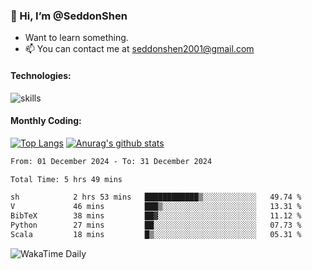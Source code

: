 ### 👋 Hi, I’m @SeddonShen
- Want to learn something.
- 📫 You can contact me at seddonshen2001@gmail.com

#### Technologies:

![skills](https://skillicons.dev/icons?i=scala,js,html,css,bootstrap,jquery,c,cpp,cloudflare,django,docker,flask,git,github,githubactions,linux,latex,mysql,nodejs,ps,php,pr,py,raspberrypi,redis,unreal,v,vscode,vue,bash)

#### Monthly Coding:
[![Top Langs](https://github-readme-stats.vercel.app/api/top-langs?username=seddonshen&show_icons=true&locale=en&layout=compact&hide=html&langs_count=8)](https://github.com/SeddonShen/)
[![Anurag's github stats](https://github-readme-stats.vercel.app/api?username=SeddonShen&count_private=true&show_icons=true)](https://github.com/anuraghazra/github-readme-stats)
<!--START_SECTION:waka-->

```txt
From: 01 December 2024 - To: 31 December 2024

Total Time: 5 hrs 49 mins

sh            2 hrs 53 mins   ████████████▒░░░░░░░░░░░░   49.74 %
V             46 mins         ███▒░░░░░░░░░░░░░░░░░░░░░   13.31 %
BibTeX        38 mins         ██▓░░░░░░░░░░░░░░░░░░░░░░   11.12 %
Python        27 mins         ██░░░░░░░░░░░░░░░░░░░░░░░   07.73 %
Scala         18 mins         █▒░░░░░░░░░░░░░░░░░░░░░░░   05.31 %
```

<!--END_SECTION:waka-->

![WakaTime Daily](https://wakatime.com/share/@seddon2001/61a7e342-5f12-4fea-bf92-1fac161e97d6.svg)
<!---
SeddonShen/SeddonShen is a ✨ special ✨ repository because its `README.md` (this file) appears on your GitHub profile.
You can click the Preview link to take a look at your changes.
--->
